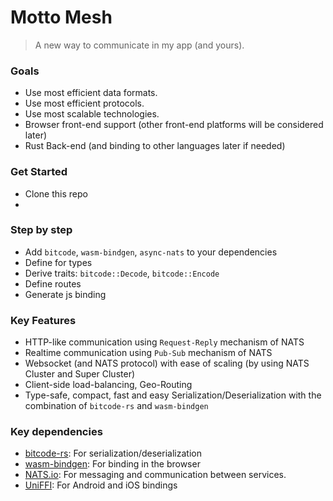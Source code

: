 # Motto Mesh

> A new way to communicate in my app (and yours).

### Goals
- Use most efficient data formats.
- Use most efficient protocols.
- Use most scalable technologies.
- Browser front-end support (other front-end platforms will be considered later)
- Rust Back-end (and binding to other languages later if needed)

### Get Started
- Clone this repo
- 

### Step by step
- Add `bitcode`, `wasm-bindgen`, `async-nats` to your dependencies
- Define for types
- Derive traits: `bitcode::Decode`, `bitcode::Encode`
- Define routes
- Generate js binding

### Key Features
- HTTP-like communication using `Request-Reply` mechanism of NATS
- Realtime communication using `Pub-Sub` mechanism of NATS
- Websocket (and NATS protocol) with ease of scaling (by using NATS Cluster and Super Cluster)
- Client-side load-balancing, Geo-Routing
- Type-safe, compact, fast and easy Serialization/Deserialization with the combination of `bitcode-rs` and `wasm-bindgen`

### Key dependencies
- [bitcode-rs](https://docs.rs/bitcode/latest/bitcode/): For serialization/deserialization
- [wasm-bindgen](https://github.com/wasm-bindgen/wasm-bindgen): For binding in the browser
- [NATS.io](https://nats.io): For messaging and communication between services.
- [UniFFI](https://github.com/mozilla/uniffi-rs): For Android and iOS bindings
